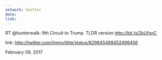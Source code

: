 ```yaml
---
network: twitter
date:
link:
---
```

RT @hunterwalk: 9th Circuit to Trump. TLDR version http://bit.ly/2kUfxnC 

link: http://twitter.com/jimmylittle/status/829845468452499456 

February 09, 2017